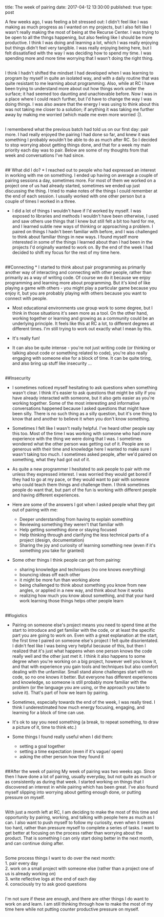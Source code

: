 title: The week of pairing
date: 2017-04-12 13:30:00
published: true
type: post


A few weeks ago, I was feeling a bit stressed out: I didn't feel like I was making as much progress as I wanted on my projects, but I also felt like I wasn't really making the most of being at the Recurse Center.  I was trying to be open to all the things happening, but also feeling like I should be more productive.  I think I was doing and learning a lot, which I was really enjoying but things didn't feel very tangible.  I was really enjoying being here, but I felt dissatisfied with the way I was deciding how to spend my time.  I was spending more and more time worrying that I wasn't doing the right thing.

<br>I think I hadn't shifted the mindset I had developed when I was learning to program by myself in quite an isolated way, and with a daily routine that was quite resistant to me learning about programming.  Also, while at RC I have been trying to understand more about out how things work under the surface; it had seemed too daunting and unachievable before. Now I was in a place where I could reach further, but I'd have to change the way I was doing things. I was also aware that the energy I was using to think about this was not taking me closer to a solution; if anything it was taking me further away by making me worried (which made me even more worried :|).

<br>I remembered what the previous batch had told us on our first day: pair more.  I had really enjoyed the pairing I had done so far, and knew it was something I probably wouldn't be able to do as much after RC.  So I decided to stop worrying about getting things done, and that for a week my main priority each day was to pair. Below are some of my thoughts from that week and conversations I've had since.

<br>
## What did I do?
* I reached out to people who had expressed an interest in working with me on something.  I ended up having on average a couple of pairing sessions a day, sometimes more.  For most of them we worked on a project one of us had already started, sometimes we ended up just discussing the thing. I tried to make notes of the things I could remember at the end of each session.  I usually worked with one other person but a couple of times I worked in a three.

* I did a lot of things I wouldn't have if I'd worked by myself.  I was exposed to libraries and methods I wouldn't have been otherwise, I used and saw others use things that I knew but still felt a bit too hard for me, and I learned subtle new ways of thinking or approaching a problem.  I paired on things I hadn't been familiar with before, and I was challenged to think about familiar things in new ways. I found myself more interested in some of the things I learned about than I had been in the projects I'd originally wanted to work on.  By the end of the week I had decided to shift my focus for the rest of my time here.

<br>
##Connecting
* I started to think about pair programming as primarily another way of interacting and connecting with other people, rather than primarily as a way of writing code. Of course we do it because we enjoy programming and learning more about programming. But it's kind of like playing a game with others - you might play a particular game because you enjoy it, but you are probably playing with others because you want to connect with people.

* Most educational environments use group work to some degree, but I think in those situations it's seen more as a tool.  On the other hand, working together or learning and growing as a community could be an underlying principle.  It feels like this at RC a lot, to different degrees at different times.  I'm still trying to work out exactly what I mean by this.

* It's really fun!

* It can also be quite intense - you're not just writing code (or thinking or talking about code or something related to code), you're also really engaging with someone else for a block of time. It can be quite tiring, and also bring up stuff like insecurity ...

<br>
##Insecurity

* I sometimes noticed myself hesitating to ask questions when something wasn't clear.  I think it's easier to ask questions that might be silly if you have already interacted with someone, but it also gets easier as you're working together. Some of the most interesting and informative conversations happened because I asked questions that might have been silly. There is no such thing as a silly question, but it's one thing to know that and another to believe it when you don't know something.

* Sometimes I felt like I wasn't really helpful. I've heard other people say this too.  Most of the time I was working with someone who had more experience with the thing we were doing that I was. I sometimes wondered what the other person was getting out of it.  People are so generous with their time and knowledge here I wanted to make sure I wasn't taking too much. I sometimes asked people, after we'd paired on something, what they had got out of it.

* As quite a new programmer I hesitated to ask people to pair with me unless they expressed interest. I was worried they would get bored if they had to go at my pace, or they would want to pair with someone who could teach them things and challenge them. I think sometimes people do want that, but part of the fun is working with different people and having different experiences.

* Here are some of the answers I got when I asked people what they got out of pairing with me:
    * Deeper understanding from having to explain something
    * Reviewing something they weren't that familiar with
    * Help getting something done or staying focused
    * Help thinking through and clarifying the less technical parts of a project (design, documentation)
    * Sharing the joy and curiosity of learning something new (even if it's something you take for granted)

* Some other things I think people can get from pairing:
    * sharing knowledge and techniques (no one knows everything)
    * bouncing ideas off each other
    * it might be more fun than working alone
    * being challenged to think about something you know from new angles, or applied in a new way, and think about how it works
    * realizing how much you know about something, and that your hard work learning those things helps other people learn

<br>
##logistics

* Pairing on someone else's project means you need to spend time at the start to introduce and get familiar with the code, or at least the specific part you are going to work on.  Even with a great explanation at the start, the first time I paired on someone else's project I felt quite disorientated.  I didn't feel like I was being very helpful because of this, but then I realized that it's just what happens when one person knows the code really well and the other just met it. I think it also happens to some degree when you're working on a big project, however well you know it, and that with experience you gain tools and techniques but also comfort dealing with the unfamiliar. Small stand alone challenges start with no code, so no one knows it better. But everyone has different experiences and knowledge, so someone is still probably more familiar with the problem (or the language you are using, or the approach you take to solve it).  That's part of how we learn by pairing.

* Sometimes, especially towards the end of the week, I was really tired. I think I underestimated how much energy focusing, engaging, and learning for a block of time can use.

* It's ok to say you need something (a break, to repeat something, to draw a picture of it, time to think etc.)

* Some things I found really useful when I did them:
    * setting a goal together
    * setting a time expectation (even if it's vague/ open)
    * asking the other person how they found it

<br>
##After the week of pairing
My week of pairing was two weeks ago.  Since then I have done a lot of pairing, usually everyday, but not quite as much or as consistently as during that week.  I started working on things that I discovered an interest in while pairing which has been great.  I've also found myself slipping into worrying about getting enough done, or putting pressure on myself.

<br>With just a month left at RC, I am deciding to make the most of this time and opportunity by pairing, working, and talking with people here as much as I can. I also want to push myself to follow my curiosity, even when it seems too hard, rather than pressure myself to complete a series of tasks. I want to get better at focusing on the process rather than worrying about the product.  That is something I can only start doing better in the next month, and can continue doing after.

<br>Some process things I want to do over the next month:
<br>1. pair every day
<br>2. work on a small project with someone else (rather than a project one of us is already working on)
<br>3. write reflective logs at the end of each day
<br>4. consciously try to ask good questions

<br>I'm not sure if these are enough, and there are other things I do want to work on and learn.  I am still thinking through how to make the most of my time here while not putting counter productive pressure on myself.

<br><br><br>
